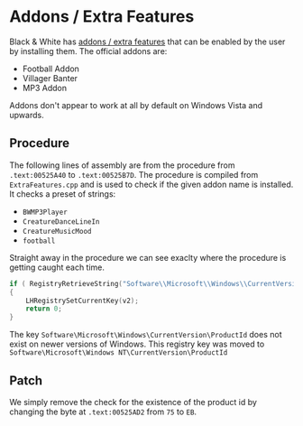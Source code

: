 # Addons / Extra Features

Black & White has [addons / extra features](http://www.bwfiles.com/files/category.php?id=23)
that can be enabled by the user by installing them. The official addons are:

* Football Addon
* Villager Banter
* MP3 Addon

Addons don't appear to work at all by default on Windows Vista and upwards.

## Procedure

The following lines of assembly are from the procedure from `.text:00525A40` to `.text:00525B7D`.
The procedure is compiled from `ExtraFeatures.cpp` and is used to check if the given addon name
is installed. It checks a preset of strings:

* `BWMP3Player`
* `CreatureDanceLineIn`
* `CreatureMusicMood`
* `football`

Straight away in the procedure we can see exaclty where the procedure is getting caught each time.

```c
if ( RegistryRetrieveString("Software\\Microsoft\\Windows\\CurrentVersion", "ProductId", &productID, &v10) == 2 )
{		
	LHRegistrySetCurrentKey(v2);
	return 0;
}
```

The key `Software\Microsoft\Windows\CurrentVersion\ProductId` does not exist on newer versions of
Windows. This registry key was moved to `Software\Microsoft\Windows NT\CurrentVersion\ProductId`

## Patch

We simply remove the check for the existence of the product id by changing the byte at `.text:00525AD2`
from `75` to `EB`.
